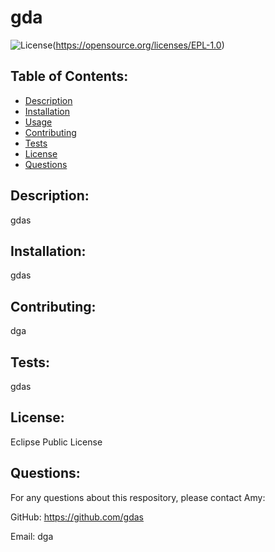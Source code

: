 # gda

![License](https://img.shields.io/badge/License-EPL_1.0-red.svg)(https://opensource.org/licenses/EPL-1.0)
## Table of Contents:
- [Description](#description)
- [Installation](#installation)
- [Usage](#usage)
- [Contributing](#contributing)
- [Tests](#tests)
- [License](#license)
- [Questions](#questions)
## Description:

gdas

## Installation:

gdas

## Contributing:

dga

## Tests:

gdas

## License:

Eclipse Public License

## Questions:

For any questions about this respository, please contact Amy:
 
GitHub: https://github.com/gdas

Email: dga